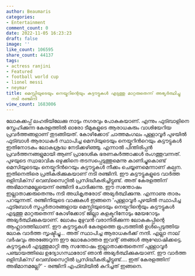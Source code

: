 ```yaml
---
author: Beaumaris
categories:
- Entertainment
comment_count: 0
date: 2022-11-05 16:23:23
draft: false
image: ''
like_count: 106595
share_count: 44137
tags:
- actress ranjini
- Featured
- football world cup
- lionel messi
- neymar
title: മെസ്സിയുടെയും നെയ്മറിന്റെയും കട്ടൗട്ടുകള്‍ എടുത്തു മാറ്റരുതെന്ന് അഭ്യർത്ഥിച്ചു
  നടി രഞ്ജിനി
view_count: 1683006
---
```


ലോകക്കപ്പ് ലഹരിയിലേക്കു നാടും നഗരവും പോകുകയാണ്. എന്നും ഫുട്ബാളിനെ സ്നേഹിക്കുന്ന കേരളത്തിൽ ഓരോ ടീമുകളുടെ ആരാധകരും വാശിയേറിയ പ്രവർത്തങ്ങളാണ് തുടങ്ങിയത്. കോഴിക്കോട് ചാത്തമംഗലം പുള്ളാവൂര്‍ പുഴയില്‍ ഫുട്ബാൾ ആരാധകർ സ്ഥാപിച്ച മെസിയുടെയും നെയ്മറിന്‍റെയും കട്ടൗട്ടുകള്‍ ഇതിനോടകം ലോകശ്രദ്ധ നേടിക്കഴിഞ്ഞു. എന്നാൽ പിന്തിരിപ്പൻ പ്രവർത്തനങ്ങളുമായി ആണ് പ്രാദേശിക ഭരണകർത്താക്കൾ രംഗത്തുവന്നത്. പുഴയുടെ സ്വാഭാവിക ഒഴുക്കിനെ തടസപ്പെടുത്തുമെന്നു കാണിച്ചുകൊണ്ട് മെസിയുടെയും നെയ്മറിന്‍റെയും കട്ടൗട്ടുകള്‍ നീക്കം ചെയ്യണമെന്നാണ് കല്പന. ഇതിനെതിരെ പ്രതികരിക്കുകയാണ് നടി രഞ്ജിനി. ഈ കട്ടൗട്ടുകളുടെ വാർത്ത ഒളിമ്പിക്‌സ് വെബ്‌സൈറ്റിൽ പ്രസിദ്ധീകരിച്ചിട്ടുണ്ട്. അത് കേരളത്തിന് അഭിമാനമല്ലേയെന്ന് രഞ്ജിനി ചോദിക്കുന്നു. ഈ സന്തോഷം ഇല്ലാതാക്കരുതെന്നും നടി അധികൃതരോട് അഭ്യർത്ഥിക്കുന്നു. എന്നാണു താരം പറയുന്നത്. രഞ്ജിനിയുടെ വാക്കുകൾ ഇങ്ങനെ 'പുള്ളാവൂര്‍ പുഴയില്‍ സ്ഥാപിച്ച ഫുട്ബോൾ സൂപ്പർതാരങ്ങളായ മെസ്സിയുടെയും നെയ്മറിന്റെയും കട്ടൗട്ടുകള്‍ എടുത്തു മാറ്റരുതെന്ന് കോഴിക്കോട് ജില്ലാ കളക്ടറിനോടും മേയറോടും അഭ്യർത്ഥിക്കുകയാണ്. ലോകം മുഴുവൻ വരാനിരിക്കുന്ന ലോകകപ്പിന്റെ ആഹ്ലാദത്തിലാണ്. ഈ കട്ടൗട്ടുകള്‍ കേരളത്തെ ഭൂപടത്തിൽ ഉൾപ്പെടുത്തിയ ലോക വാർത്ത സൃഷ്ടിച്ചു... അത് സ്ഥാപിച്ച ആരാധകർക്ക് നന്ദി. എല്ലാ നാല് വർഷവും അരങ്ങേറുന്ന ഈ ലോകോത്തര ഇവന്റ് ഞങ്ങൾ ആഘോഷിക്കട്ടെ. കട്ടൗട്ടുകള്‍ എടുത്തുമാറ്റി ആ സന്തോഷം ഇല്ലാതാക്കരുതെന്ന് പുള്ളാവൂർ പഞ്ചായത്തിലെ ഉദ്യോഗസ്ഥരോട് ഞാൻ അഭ്യർത്ഥിക്കുകയാണ്. ഈ വാർത്ത ഒളിമ്പിക്‌സ് വെബ്‌സൈറ്റിൽ പ്രസിദ്ധീകരിച്ചിട്ടുണ്ട്.... ഇത് കേരളത്തിന് അഭിമാനമല്ലേ?' - രഞ്ജിനി എഫ്ബിയിൽ കുറിച്ചത് ഇങ്ങനെ.